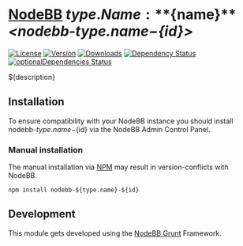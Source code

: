 # [NodeBB](https://nodebb.org/) ${type.Name}: **${name}** *\<nodebb-${type.name}-${id}>*

[![License](https://img.shields.io/npm/l/nodebb-${type.name}-${id}.svg)](LICENSE)
[![Version](https://img.shields.io/npm/v/nodebb-${type.name}-${id}.svg)](https://www.npmjs.com/package/nodebb-${type.name}-${id})
[![Downloads](https://img.shields.io/npm/dm/nodebb-${type.name}-${id}.svg)](https://www.npmjs.com/package/nodebb-${type.name}-${id})
[![Dependency Status](https://david-dm.org/${GitHubAuthor}/nodebb-${type.name}-${id}.svg)](https://david-dm.org/${GitHubAuthor}/nodebb-${type.name}-${id})
[![optionalDependencies Status](https://david-dm.org/${GitHubAuthor}/nodebb-${type.name}-${id}/optional-status.svg)](https://david-dm.org/${GitHubAuthor}/nodebb-${type.name}-${id}#info=optionalDependencies)

${description}

## Installation

To ensure compatibility with your NodeBB instance you should install nodebb-${type.name}-${id} via the NodeBB Admin Control Panel.

### Manual installation

The manual installation via [NPM](https://www.npmjs.com/) may result in version-conflicts with NodeBB.

    npm install nodebb-${type.name}-${id}

## Development

This module gets developed using the [NodeBB Grunt](https://github.com/frissdiegurke/nodebb-grunt-development) Framework.
